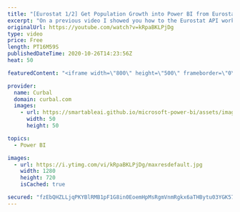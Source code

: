 ```yaml
---
title: "[Eurostat 1/2] Get Population Growth into Power BI from Eurostat API"
excerpt: "On a previous video I showed you how to the Eurostat API works: https://www.youtube.com/watch?v=UwXo1OcwbAg  In today's video, we are putting theory into practice and build our first report based on Eurostat data. We will get total population and population growth and map it in Power BI.  Link to all"
originalUrl: https://youtube.com/watch?v=kRpaBKLPjDg
type: video
price: Free
length: PT16M59S
publishedDateTime: 2020-10-26T14:23:56Z
heat: 50

featuredContent: "<iframe width=\"800\" height=\"500\" frameborder=\"0\" src=\"https://www.youtube.com/embed/kRpaBKLPjDg\" allow=\"accelerometer; autoplay; encrypted-media; gyroscope; picture-in-picture\" allowfullscreen></iframe>"

provider:
  name: Curbal
  domain: curbal.com
  images:
    - url: https://smartableai.github.io/microsoft-power-bi/assets/images/organizations/curbal.com-50x50.jpg
      width: 50
      height: 50

topics:
  - Power BI

images:
  - url: https://i.ytimg.com/vi/kRpaBKLPjDg/maxresdefault.jpg
    width: 1280
    height: 720
    isCached: true

secured: "fzEbQHZLLjqPKYBlRMB1pF1G8in0EoemHpMsRgmVnmRgkx6aTHBytu03YGK575wYkTNYbWQTorFfs2zLb6ujS4rFrg2LSJVNOM1q/Hc5B5aUwrWuKqXu43MWxSFLnNXmVbpo3UX6/nn7aCh75iEJVnn8ky3U0MRHyVwOyqXwFImIuXYTYVz6RnrRCTYQFw1X+wSxmq8Ws1u4JPbsdq2C3I830IomNvk7qvqhtN7zlQNxQIVKR/fq/ZNe6FRKvRUP+5dESzyRKhA1onvUmADWuQGlADG2j3YfOGqsrB+7HPL2WnaNEAeWBPrxs64P+rkdDaHaYckZluc56pyBiLf8J71eEHB4vqRgP2koEtuy62rgGFkwNS2YYDIBYrF3xhVRPpkEkYzmeu0pCcOn8dNwFwdiHVVEjEJSH5nJ6zUmrG8=;dFWEyQ0ZAcg5+x5/uDlcng=="
---
```


